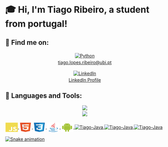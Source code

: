 # 🎓 Hi, I'm Tiago Ribeiro, a student from portugal!

## :email: Find me on:

<!--
[<img align="left" alt="CharalambosIoannou" width="40px" src="https://raw.githubusercontent.com/iconic/open-iconic/master/svg/globe.svg" />][website]
[<img align="left" alt="CharalambosIoannou | LinkedIn" width="40px" src="https://cdn.jsdelivr.net/npm/simple-icons@v3/icons/linkedin.svg" />][linkedin]
[<img align="left" alt="CharalambosIoannou | Mail" width="40px" src="https://cdn.jsdelivr.net/npm/simple-icons@v3/icons/gmail.svg" />][mail]
-->

<p align="center">
 <a href="mailto:tiago.lopes.ribeiro@ubi.pt"> <img src="https://cdn-icons-png.flaticon.com/512/726/726623.png" alt="Python" height="40" style="vertical-align:top; margin:4px"></a> 
 <br />
 <a href="mailto:tiago.lopes.ribeiro@ubi.pt" style="vertical-align:top; margin:4px">tiago.lopes.ribeiro@ubi.pt</a> 
</p>

<p align="center">
 <a href="https://www.linkedin.com/in/tiago-ribeiro-59703927b/"> <img src="https://cdn-icons-png.flaticon.com/512/174/174857.png" alt="LinkedIn" height="40" style="vertical-align:top; margin:4px"></a> 
 <br />
 <a href="https://www.linkedin.com/in/tiago-ribeiro-59703927b/" style="vertical-align:top; margin:4px">LinkedIn Profile</a> 
</p>

## 🧰 Languages and Tools:

<div align="center">
  <a href="https://github.com/TiagoRibeiro02">
  <img height="180em" src="https://github-readme-stats.vercel.app/api?username=TiagoRibeiro02&count_private=true&show_icons=true&theme=transparent"/><br>
  <img height="145em" src="https://github-readme-stats.vercel.app/api/top-langs/?username=TiagoRibeiro02&layout=compact&theme=transparent"/>
</div>
<div style="display: inline_block"><br>
  <img align="center" alt="Tiago-Js" height="30" width="40" src="https://raw.githubusercontent.com/devicons/devicon/master/icons/javascript/javascript-plain.svg">
  <img align="center" alt="Tiago-HTML" height="30" width="40" src="https://raw.githubusercontent.com/devicons/devicon/master/icons/html5/html5-original.svg">
  <img align="center" alt="Tiago-CSS" height="30" width="40" src="https://raw.githubusercontent.com/devicons/devicon/master/icons/css3/css3-original.svg">
  <img align="center" alt="Tiago-Java" height="30" width="40" src="https://raw.githubusercontent.com/devicons/devicon/master/icons/java/java-original.svg">
  <img align="center" alt="Tiago-Java" height="30" width="40" src="https://raw.githubusercontent.com/devicons/devicon/master/icons/android/android-original.svg">
  <img align="center" alt="Tiago-Java" height="30" width="40" src="https://cdn.jsdelivr.net/gh/devicons/devicon/icons/javascript/javascript-original.svg" />
  <img align="center" alt="Tiago-Java" height="30" width="40" src="https://cdn.jsdelivr.net/gh/devicons/devicon/icons/latex/latex-original.svg" />
  <img align="center" alt="Tiago-Java" height="30" width="40" src="https://cdn.jsdelivr.net/gh/devicons/devicon/icons/mysql/mysql-original-wordmark.svg" />
</div>


![Snake animation](https://github.com/TiagoRibeiro02/TiagoRibeiro02/blob/output/github-contribution-grid-snake.svg)
